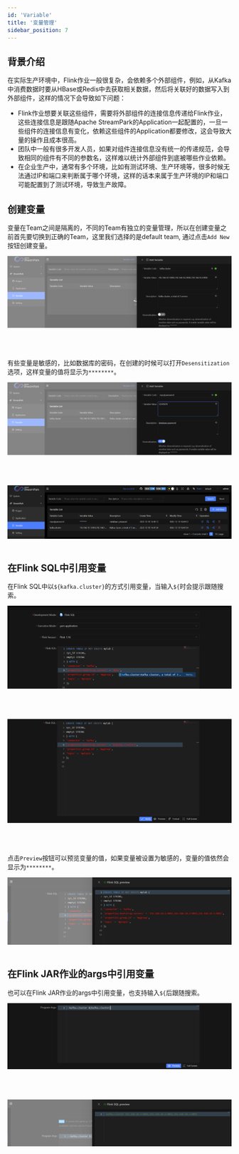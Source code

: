 ```yaml
---
id: 'Variable'
title: '变量管理'
sidebar_position: 7
---
```


## 背景介绍

在实际生产环境中，Flink作业一般很复杂，会依赖多个外部组件，例如，从Kafka中消费数据时要从HBase或Redis中去获取相关数据，然后将关联好的数据写入到外部组件，这样的情况下会导致如下问题：

- Flink作业想要关联这些组件，需要将外部组件的连接信息传递给Flink作业，这些连接信息是跟随Apache StreamPark的Application一起配置的，一旦一些组件的连接信息有变化，依赖这些组件的Application都要修改，这会导致大量的操作且成本很高。
- 团队中一般有很多开发人员，如果对组件连接信息没有统一的传递规范，会导致相同的组件有不同的参数名，这样难以统计外部组件到底被哪些作业依赖。
- 在企业生产中，通常有多个环境，比如有测试环境、生产环境等，很多时候无法通过IP和端口来判断属于哪个环境，这样的话本来属于生产环境的IP和端口可能配置到了测试环境，导致生产故障。

## 创建变量

变量在Team之间是隔离的，不同的Team有独立的变量管理，所以在创建变量之前首先要切换到正确的Team，这里我们选择的是default team, 通过点击`Add New`按钮创建变量。

<img src="/doc/image/variable/create_variable.png"/><br></br><br></br>

有些变量是敏感的，比如数据库的密码，在创建的时候可以打开`Desensitization`选项，这样变量的值将显示为`********`。

<img src="/doc/image/variable/create_variable_desensitization.png"/><br></br><br></br>

<img src="/doc/image/variable/variable_list.png"/><br></br>

## 在Flink SQL中引用变量

在Flink SQL中以`${kafka.cluster}`的方式引用变量，当输入`${`时会提示跟随搜索。

<img src="/doc/image/variable/variable_flinksql_search.png"/><br></br><br></br>

<img src="/doc/image/variable/variable_flinksql_quote.png"/><br></br><br></br>

点击`Preview`按钮可以预览变量的值，如果变量被设置为敏感的，变量的值依然会显示为`********`。

<img src="/doc/image/variable/variable_flinksql_preview.png"/><br></br>

## 在Flink JAR作业的args中引用变量

也可以在Flink JAR作业的args中引用变量，也支持输入`${`后跟随搜索。

<img src="/doc/image/variable/variable_flinkjar_queto.png"/><br></br><br></br>

<img src="/doc/image/variable/variable_flinkjar_preview.png"/><br></br>
